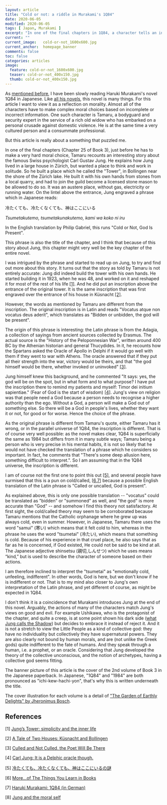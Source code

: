```yaml
---
layout: article
title: "Cold or not: a riddle in Murakami's 1Q84"
date: 2020-06-05
modified: 2020-06-05
tags: [ Japan, Murakami ]
excerpt: "In one of the final chapters in 1Q84, a character tells an intriguing story about Carl Gustav Jung. I went looking for the story behind the story."
current: ""
current_image:   cold-or-not_1600x600.jpg
current_anchor:  homepage_banner
comments: false
toc: false
categories: articles
image:
  feature: cold-or-not_1600x600.jpg
  teaser: cold-or-not_400x150.jpg
  thumb: cold-or-not_400x150.jpg
---
```


As [mentioned before]({{site.url}}/articles/reading-murakami), I have been slowly reading Haruki Murakami's novel 1Q84 in Japanese. Like [all his novels](https://www.nytimes.com/2011/10/23/magazine/the-fierce-imagination-of-haruki-murakami.html), this novel is many things. For this article I want to view it as a reflection on morality. Almost all of the characters have to make complex moral choices based on incomplete or incorrect information. One such character is Tamaru, a bodyguard and security expert in the service of a rich old widow who has embarked on a personal crusade against domestic violence. He is at the same time a very cultured person and a consummate professional. 

But this article is really about a something that puzzled me.

In one of the final chapters (Chapter 25 of Book 3), just before he has to make a very hard moral choice, Tamaru recounts an interesting story about the famous Swiss psychologist Carl Gustav Jung. He explains how Jung lived in a large house in Zürich, but wanted a place to think and work in solitude. So he built a place which he called the "Tower", in Bollingen near the shore of the Zürich lake. He built it with his own hands from stones from a local quarry, and had to join the guild become a licensed stone mason to be allowed to do so. It was an austere place, without gas, electricity or running water. On the lintel above the entrance, Jung engraved a phrase which in Japanese reads: 

冷たくても、冷たくなくても、神はここにいる

_Tsumetakutemo, tsumetakunakutemo, kami wa koko ni iru_ 

In the English translation by Philip Gabriel, this runs "Cold or Not, God Is Present". 

This phrase is also the title of the chapter, and I think that because of this story about Jung, this chapter might very well be the key chapter of the entire novel. 

I was intrigued by the phrase and started to read up on Jung, to try and find out more about this story. It turns out that the story as told by Tamaru is not entirely accurate: Jung did indeed build the tower with his own hands. He started building it in 1923, when he was 48, and worked on it and reshaped it for most of the rest of his life [[1]](https://thefirstgates.com/2014/01/02/jungs-tower-simplicity-and-the-inner-life/). And he did put an inscription above the entrance of the original tower. It is the same inscription that was first engraved over the entrance of his house in Küsnacht [[2]](http://www.jungatlanta.com/articles/summer14-two-houses.pdf).

However, the words as mentioned by Tamaru are different from the inscription. The original inscription is in Latin and reads "Vocatus atque non vocatus deus aderit", which translates as "Bidden or unbidden, the god will be present". 

The origin of this phrase is interesting: the Latin phrase is from the Adagia, a collection of sayings from ancient sources collected by Erasmus. The actual source is the  "History of the Peloponnesian War", written around 400 BC by the Athenian historian and general Thucydides. In it, he recounts how the Spartans asked the Oracle of Apollo in Delphi if it would go well with them if they went to war with Athens. The oracle answered that if they put all their strength into the war, victory would be theirs, and that "the god himself would be there, whether invoked or uninvoked" [[3]](https://www.harvardreview.org/content/culled-and-not-culled-the-poet-will-be-there/#return-link-5). 

Jung himself knew this background, and he commented "It says: yes, the god will be on the spot, but in what form and to what purpose? I have put the inscription there to remind my patients and myself: Timor dei initium sapientiae." (Fear of God is the start of wisdom) [[4]](http://carljungdepthpsychology.blogspot.com/2017/03/carl-jung-it-is-delphic-oracle-though.html). Jung's view on religion was that people need a God because a person needs to recognise a higher authority than the ego. Without a God, a person will make a God out of something else. So there will be a God in people's lives, whether they want it or not, for good or for worse. Hence the choice of the phrase.

As the original phrase is different from Tamaru's quote, either Tamaru has it wrong, or in the parallel universe of 1Q84, the inscription is different. That is of course very well possible: as the novel makes clear, 1Q84 is superficially the same as 1984 but differs from it in many subtle ways; Tamaru being a person who is very precise in his mental habits, it is not so likely that he would not have checked the translation of a phrase which he considers so important. In fact, he comments that "There's some deep allusion here, something difficult to interpret.". So I am assuming that in the 1Q84 universe, the inscription is different.

I am of course not the first one to point this out [[5]](http://hyoshiok.hatenablog.com/entry/20130617/p1), and several people have surmised that this is a pun on cold/called, [[6](https://chazzw.wordpress.com/2011/11/13/more-of-the-things-you-learn-in-books/),[7](https://citronimus.de/haruki-murakami-1q84/)] because a possible English translation of the Latin phrase is "Called or uncalled, God is present".

As explained above, this is only one possible translation -- "vocatus" could be translated as "bidden" or "summoned" as well, and "the god" is more accurate than "God" -- and somehow I find this theory not satisfactory.
At first sight, the cold/called theory may seem to be corroborated because Tamaru mentions that the Catholic orphanage where he grew up was always cold, even in summer. However, in Japanese, Tamaru there uses the word "samui" (寒い) which means that it felt cold to him, whereas in the phrase he uses the word "tsumetai" (冷たい), which means that something is cold. Because of his experience in that cruel place, he also says that as far as he is concerned, if God existed, He could not be said to be kind at all. The Japanese adjective shinsetsu (親切,しんせつ) which he uses means “kind,” but is used to describe the character of someone based on their actions.

I am therefore inclined to interpret the "tsumetai" as "emotionally cold, unfeeling, indifferent". In other words, God is here, but we don't know if he is indifferent or not. That is to my mind also closer to Jung's own interpretation of the Latin phrase, and yet different of course, as might be expected in 1Q84.

I don't think it is a coincidence that Murakami introduces Jung at the end of this novel. Arguably, the actions of many of the characters match Jung's views on good and evil. For example Ushikawa, who is the protagonist of the chapter, and quite a creep, is at some point shown his dark side ([what Jung calls the Shadow](http://compassreview.org/summer03/6.html)) but decides to embrace it instead of reject it. 
 And it is not a stretch to view the Little People as a kind of collective god: they have no individuality but collectively they have supernatural powers. They are also clearly not bound by human morals, and are (not unlike the Greek gods) quite indifferent to the fate of humans. And they speak through a human, i.e. a prophet, or an oracle. Considering that Jung developed the theory of the collective unconscious, and the notion of archetypes, having a collective god seems fitting.

The banner picture of this article is the cover of the 2nd volume of Book 3 in the Japanese paperback. In Japanese, "1Q84" and "1984" are both pronounced as "ichi-kew-hachi-yon", that's why this is written underneath the title. 

The cover illustration for each volume is a detail of ["The Garden of Earthly Delights" by Jheronimus Bosch](https://archief.ntr.nl/tuinderlusten/en.html).


## References

[1] [Jung’s Tower: simplicity and the inner life](https://thefirstgates.com/2014/01/02/jungs-tower-simplicity-and-the-inner-life/)

[2] [A Tale  of Two  Houses: Küsnacht and Bollingen](http://www.jungatlanta.com/articles/summer14-two-houses.pdf)

[3] [Culled and Not Culled, the Poet Will Be There](https://www.harvardreview.org/content/culled-and-not-culled-the-poet-will-be-there/#return-link-5)

[4] [ Carl Jung: It is a Delphic oracle though.](http://carljungdepthpsychology.blogspot.com/2017/03/carl-jung-it-is-delphic-oracle-though.html)

[5] [冷たくても、冷たくなくても、神はここにいるの謎](http://hyoshiok.hatenablog.com/entry/20130617/p1)

[6] [More…of The Things You Learn in Books](https://chazzw.wordpress.com/2011/11/13/more-of-the-things-you-learn-in-books/)

[7] [Haruki Murakami: 1Q84 (in German)](https://citronimus.de/haruki-murakami-1q84/)

[8] [Jung and the moral self](http://compassreview.org/summer03/6.html)